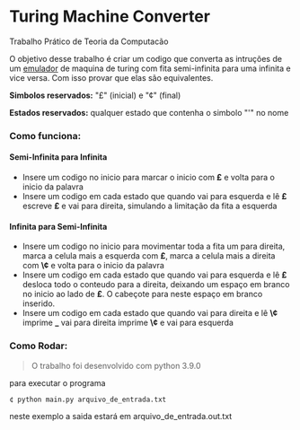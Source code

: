 # Turing Machine Converter

Trabalho Prático de Teoria da Computacão

O objetivo desse trabalho é criar um codigo que converta as intruções de um [emulador](http://morphett.info/turing/turing.html) de maquina de turing com fita semi-infinita para uma infinita e vice versa. Com isso provar que elas são equivalentes.

**Simbolos reservados:** "£" (inicial) e "¢" (final)

**Estados reservados:** qualquer estado que contenha o simbolo "'" no nome

### Como funciona:

#### Semi-Infinita para Infinita

- Insere um codigo no inicio para marcar o inicio com **£** e volta para o inicio da palavra
- Insere um codigo em cada estado que quando vai para esquerda e lê **£** escreve **£** e vai para direita, simulando a limitação da fita a esquerda

#### Infinita para Semi-Infinita

- Insere um codigo no inicio para movimentar toda a fita um para direita, marca a celula mais a esquerda com **£**, marca a celula mais a direita com **\¢** e volta para o inicio da palavra
- Insere um codigo em cada estado que quando vai para esquerda e lê **£** desloca todo o conteudo para a direita, deixando um espaço em branco no inicio ao lado de **£**. O cabeçote para neste espaço em branco inserido.
- Insere um codigo em cada estado que quando vai para direita e lê **\¢** imprime **_** vai para direita imprime **\¢** e vai para esquerda

### Como Rodar:

> O trabalho foi desenvolvido com python 3.9.0

para executar o programa

```bash
¢ python main.py arquivo_de_entrada.txt
```

neste exemplo a saida estará em arquivo_de_entrada.out.txt

